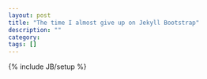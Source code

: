 ```yaml
---
layout: post
title: "The time I almost give up on Jekyll Bootstrap"
description: ""
category: 
tags: []
---
```

{% include JB/setup %}
